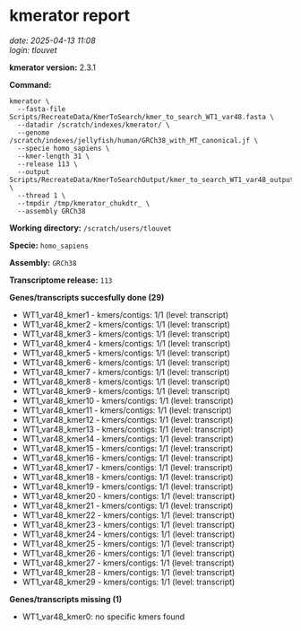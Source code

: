 # kmerator report
*date: 2025-04-13 11:08*  
*login: tlouvet*

**kmerator version:** 2.3.1

**Command:**

```
kmerator \
  --fasta-file Scripts/RecreateData/KmerToSearch/kmer_to_search_WT1_var48.fasta \
  --datadir /scratch/indexes/kmerator/ \
  --genome /scratch/indexes/jellyfish/human/GRCh38_with_MT_canonical.jf \
  --specie homo_sapiens \
  --kmer-length 31 \
  --release 113 \
  --output Scripts/RecreateData/KmerToSearchOutput/kmer_to_search_WT1_var48_output \
  --thread 1 \
  --tmpdir /tmp/kmerator_chukdtr_ \
  --assembly GRCh38
```

**Working directory:** `/scratch/users/tlouvet`

**Specie:** `homo_sapiens`

**Assembly:** `GRCh38`

**Transcriptome release:** `113`

**Genes/transcripts succesfully done (29)**

- WT1_var48_kmer1 - kmers/contigs: 1/1 (level: transcript)
- WT1_var48_kmer2 - kmers/contigs: 1/1 (level: transcript)
- WT1_var48_kmer3 - kmers/contigs: 1/1 (level: transcript)
- WT1_var48_kmer4 - kmers/contigs: 1/1 (level: transcript)
- WT1_var48_kmer5 - kmers/contigs: 1/1 (level: transcript)
- WT1_var48_kmer6 - kmers/contigs: 1/1 (level: transcript)
- WT1_var48_kmer7 - kmers/contigs: 1/1 (level: transcript)
- WT1_var48_kmer8 - kmers/contigs: 1/1 (level: transcript)
- WT1_var48_kmer9 - kmers/contigs: 1/1 (level: transcript)
- WT1_var48_kmer10 - kmers/contigs: 1/1 (level: transcript)
- WT1_var48_kmer11 - kmers/contigs: 1/1 (level: transcript)
- WT1_var48_kmer12 - kmers/contigs: 1/1 (level: transcript)
- WT1_var48_kmer13 - kmers/contigs: 1/1 (level: transcript)
- WT1_var48_kmer14 - kmers/contigs: 1/1 (level: transcript)
- WT1_var48_kmer15 - kmers/contigs: 1/1 (level: transcript)
- WT1_var48_kmer16 - kmers/contigs: 1/1 (level: transcript)
- WT1_var48_kmer17 - kmers/contigs: 1/1 (level: transcript)
- WT1_var48_kmer18 - kmers/contigs: 1/1 (level: transcript)
- WT1_var48_kmer19 - kmers/contigs: 1/1 (level: transcript)
- WT1_var48_kmer20 - kmers/contigs: 1/1 (level: transcript)
- WT1_var48_kmer21 - kmers/contigs: 1/1 (level: transcript)
- WT1_var48_kmer22 - kmers/contigs: 1/1 (level: transcript)
- WT1_var48_kmer23 - kmers/contigs: 1/1 (level: transcript)
- WT1_var48_kmer24 - kmers/contigs: 1/1 (level: transcript)
- WT1_var48_kmer25 - kmers/contigs: 1/1 (level: transcript)
- WT1_var48_kmer26 - kmers/contigs: 1/1 (level: transcript)
- WT1_var48_kmer27 - kmers/contigs: 1/1 (level: transcript)
- WT1_var48_kmer28 - kmers/contigs: 1/1 (level: transcript)
- WT1_var48_kmer29 - kmers/contigs: 1/1 (level: transcript)


**Genes/transcripts missing (1)**

- WT1_var48_kmer0: no specific kmers found
